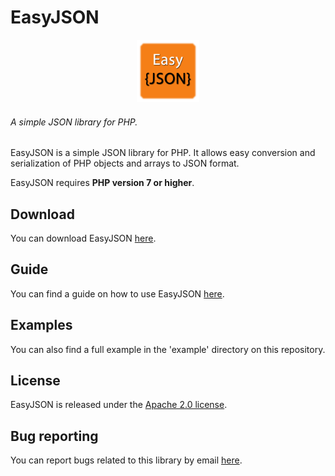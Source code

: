 # EasyJSON

<div style="text-align: center">
    <img src="media/EasyJSON.png" alt="EasyJSON" title="EasyJSON" width="100" height="100" />
</div>

###### A simple JSON library for PHP.

EasyJSON is a simple JSON library for PHP. It allows easy conversion and serialization of PHP objects and arrays to JSON format.

EasyJSON requires <b>PHP version 7 or higher</b>.

## Download
You can download EasyJSON [here](https://github.com/RayLabz/EasyJSON/raw/master/Downloads/EasyJSON.zip).

## Guide
You can find a guide on how to use EasyJSON [here](https://RayLabz.github.io/EasyJSON).

## Examples
You can also find a full example in the 'example' directory on this repository.

## License

EasyJSON is released under the [Apache 2.0 license](https://github.com/RayLabz/EasyJSON/blob/master/LICENSE).

## Bug reporting
You can report bugs related to this library by email [here](mailto:raylabzg@gmail.com?subject=EasyJSON).
